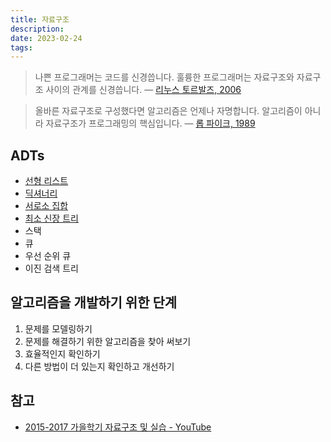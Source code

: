 ```yaml
---
title: 자료구조
description: 
date: 2023-02-24
tags:
---
```


> 나쁜 프로그래머는 코드를 신경씁니다. 훌륭한 프로그래머는 자료구조와 자료구조 사이의 관계를 신경씁니다. —  [리누스 토르발즈, 2006](https://lwn.net/Articles/193245/)

> 올바른 자료구조로 구성했다면 알고리즘은 언제나 자명합니다. 알고리즘이 아니라 자료구조가 프로그래밍의 핵심입니다. —  [롭 파이크, 1989](http://doc.cat-v.org/bell_labs/pikestyle)

## ADTs

- [선형 리스트](/notes/linear-list.md)
- [딕셔너리](/notes/dictionary.md)
- [서로소 집합](/notes/disjoint-set.md)
- [최소 신장 트리](/notes/minimum-spanning-tree.md)
- 스택
- 큐
- 우선 순위 큐
- 이진 검색 트리

## 알고리즘을 개발하기 위한 단계

1. 문제를 모델링하기
2. 문제를 해결하기 위한 알고리즘을 찾아 써보기
3. 효율적인지 확인하기
4. 다른 방법이 더 있는지 확인하고 개선하기

## 참고

- [2015-2017 가을학기 자료구조 및 실습 - YouTube](https://www.youtube.com/playlist?list=PL52K_8WQO5oXIATx2vcTvqwxXxoGxxsIz)
